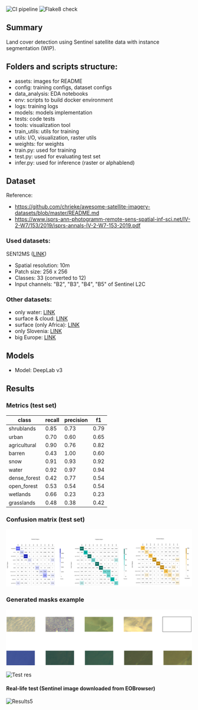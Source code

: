 ![CI pipeline](https://github.com/mintusf/land_cover_tracking/actions/workflows/unittests.yml/badge.svg?branch=main)
![Flake8 check](https://github.com/mintusf/land_cover_tracking/actions/workflows/flake8.yml/badge.svg?branch=main)

## Summary
Land cover detection using Sentinel satellite data with instance segmentation (WIP).

## Folders and scripts structure:
* assets: images for README
* config: training configs, dataset configs
* data_analysis: EDA notebooks
* env: scripts to build docker environment
* logs: training logs
* models: models implementation
* tests: code tests
* tools: visualization tool
* train_utils: utils for training
* utils: I/O, visualization, raster utils
* weights: for weights
* train.py: used for training
* test.py: used for evaluating test set
* infer.py: used for inference (raster or alphablend)

## Dataset
Reference:
* https://github.com/chrieke/awesome-satellite-imagery-datasets/blob/master/README.md
* https://www.isprs-ann-photogramm-remote-sens-spatial-inf-sci.net/IV-2-W7/153/2019/isprs-annals-IV-2-W7-153-2019.pdf

### Used datasets:
SEN12MS ([LINK](https://mediatum.ub.tum.de/1474000))
* Spatial resolution: 10m
* Patch size: 256 x 256
* Classes: 33 (converted to 12)
* Input channels: "B2", "B3", "B4", "B5" of Sentinel L2C

### Other datasets:
* only water: [LINK](https://www.kaggle.com/franciscoescobar/satellite-images-of-water-bodies)
* surface & cloud: [LINK](https://zenodo.org/record/4172871#.YQYu_44zZPY)
* surface (only Africa): [LINK](https://registry.mlhub.earth/10.34911/rdnt.d2ce8i/)
* only Slovenia: [LINK](http://eo-learn.sentinel-hub.com/)
* big Europe: [LINK](http://bigearth.net/#about)

## Models
* Model: DeepLab v3


## Results

### **Metrics (test set)**

| class | recall | precision  |      f1|
|-|-|-|-|
| shrublands    | 0.85 |  0.73  |0.79|
| urban         | 0.70 |  0.60  |0.65|
| agricultural  | 0.90 |  0.76  |0.82|
| barren        | 0.43 |  1.00  |0.60|
| snow          | 0.91 |  0.93  |0.92|
| water         | 0.92 |  0.97  |0.94|
| dense_forest  | 0.42 |  0.77  |0.54|
| open_forest   | 0.53 |  0.54  |0.54|
| wetlands      | 0.66 |  0.23  |0.23|
| grasslands    | 0.48 |  0.38  |0.42|


### **Confusion matrix (test set)**
![Confusion_matrix](assets/matrix.png)


### **Generated masks example**

![Colors](assets/colors.png)

![Test res](assets/test_res.jpg)

#### Real-life test (Sentinel image downloaded from EOBrowser)

![Results5](assets/Sentinel_data_1.PNG)